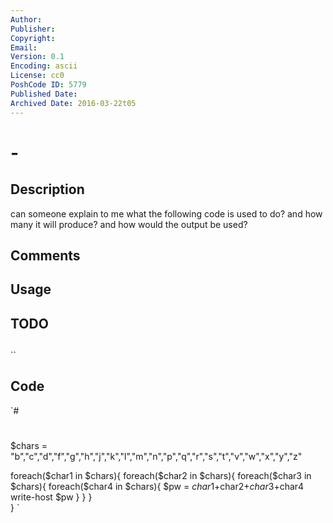 ```yaml
---
Author: 
Publisher: 
Copyright: 
Email: 
Version: 0.1
Encoding: ascii
License: cc0
PoshCode ID: 5779
Published Date: 
Archived Date: 2016-03-22t05
---
```


#  - 

## Description

can someone explain to me what the following code is used to do? and how many it will produce? and how would the output be used?

## Comments



## Usage



## TODO



## 

``

## Code

`#
 #
 $chars = "b","c","d","f","g","h","j","k","l","m","n","p","q","r","s","t","v","w","x","y","z" 
 
 foreach($char1 in $chars){ 
 foreach($char2 in $chars){ 
 foreach($char3 in $chars){ 
 foreach($char4 in $chars){ 
 $pw = $char1+$char2+$char3+$char4 
 write-host $pw 
 } 
 } 
 }	
 }
`

